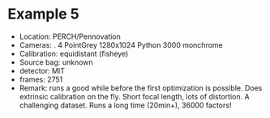 # Example 5

- Location: PERCH/Pennovation
- Cameras:
   . 4 PointGrey 1280x1024 Python 3000 monchrome
- Calibration: equidistant (fisheye)
- Source bag: unknown
- detector: MIT
- frames: 2751
- Remark: runs a good while before the first optimization is possible.
  Does extrinsic calibration on the fly. Short focal length, lots
  of distortion.  A challenging dataset. Runs a long time (20min+), 36000 factors!


